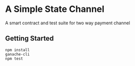 # A Simple State Channel

A smart contract and test suite for two way payment channel

## Getting Started

```
npm install
ganache-cli
npm test
```
